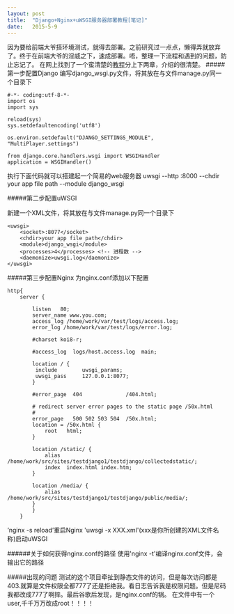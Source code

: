 ```yaml
---
layout: post
title:  "Django+Nginx+uWSGI服务器部署教程[笔记]" 
date:   2015-5-9
---
```

因为要给前端大爷搭环境测试，就得去部署。之前研究过一点点，懒得弄就放弃了。终于在前端大爷的淫威之下，速成部署。唔，整理一下流程和遇到的问题，防止忘记了。
在网上找到了一个蛮清楚的[教程](http://django-china.cn/topic/101/)分上下两章，介绍的很清楚。
#####第一步配置Django
编写django_wsgi.py文件，将其放在与文件manage.py同一个目录下

	#-*- coding:utf-8-*-
	import os
	import sys

	reload(sys)
	sys.setdefaultencoding('utf8')

	os.environ.setdefault("DJANGO_SETTINGS_MODULE", "MultiPlayer.settings")

	from django.core.handlers.wsgi import WSGIHandler
	application = WSGIHandler()

执行下面代码就可以搭建起一个简易的web服务器
uwsgi --http :8000 --chdir your app file path --module django_wsgi

#####第二步配置uWSGI

新建一个XML文件，将其放在与文件manage.py同一个目录下

	<uwsgi>
	    <socket>:8077</socket>
	    <chdir>your app file path</chdir>
	    <module>django_wsgi</module>
	    <processes>4</processes> <!-- 进程数 --> 
	    <daemonize>uwsgi.log</daemonize>
	</uwsgi>
#####第三步配置Nginx
为nginx.conf添加以下配置

	http{
		server {

			listen   80;
			server_name www.you.com;
			access_log /home/work/var/test/logs/access.log;
			error_log /home/work/var/test/logs/error.log;

			#charset koi8-r;

			#access_log  logs/host.access.log  main;

			location / {
			 include        uwsgi_params;
			 uwsgi_pass     127.0.0.1:8077;
			}

			#error_page  404              /404.html;

			# redirect server error pages to the static page /50x.html
			#
			error_page   500 502 503 504  /50x.html;
			location = /50x.html {
			    root   html;
			}

			location /static/ {
			    alias  /home/work/src/sites/testdjango1/testdjango/collectedstatic/;
			    index  index.html index.htm;
			}

			location /media/ {
			    alias  /home/work/src/sites/testdjango1/testdjango/public/media/;
			}
		    }
		}

‘nginx -s  reload’重启Nginx
'uwsgi -x XXX.xml'(xxx是你所创建的XML文件名称)启动uWSGI

######关于如何获得nginx.conf的路径
使用'nginx -t'编译nginx.conf文件，会输出它的路径

#####出现的问题
测试的这个项目牵扯到静态文件的访问，但是每次访问都是403.就算是文件权限全都777了还是拒绝我。看日志告诉我是权限问题。但是尼码我都改成777了啊摔。最后谷歌后发现，是nginx.conf的锅。
在文件中有一个user,千千万万改成root！！！！

